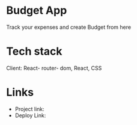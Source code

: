 # Budget App

Track your expenses and create Budget from here

# Tech stack
Client: React- router- dom, React, CSS

# Links
* Project link:
* Deploy Link: 
